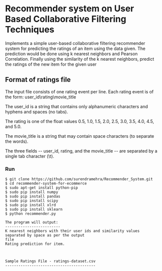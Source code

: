 # Recommender system on User Based Collaborative Filtering Techniques
Implements a simple user-based collaborative filtering recommender system for predicting the ratings of an item using the data given. The prediction would be done using k nearest neighbors and Pearson Correlation.  Finally using the similarity of the k nearest neighbors, predict the ratings of the new item for the given user


Format of ratings file
-------------------------
The input file consists of one rating event per line. Each rating event is of the form:
user_id\rating\movie_title

The user_id is a string that contains only alphanumeric characters and hyphens and spaces (no tabs).

The rating is one of the float values 0.5, 1.0, 1.5, 2.0, 2.5, 3.0, 3.5, 4.0, 4.5, and 5.0.

The movie_title is a string that may contain space characters (to separate the words).

The three fields -- user_id, rating, and the movie_title -- are separated by a single tab character (\t).


### Run

```
$ git clone https://github.com/surendramehra/Recommender_System.git
$ cd recommender-system-for-ecommerce
$ sudo apt-get install python-pip
$ sudo pip install numpy
$ sudo pip install pandas
$ sudo pip install scipy
$ sudo pip install xlrd
$ sudo pip install sklearn
$ python recommender.py

The program will output:
-------------------------
K nearest neighbors with their user ids and similarity values separated by space as per the output
file
Rating prediction for item.



Sample Ratings File - ratings-dataset.csv
-----------------------------------------


```
